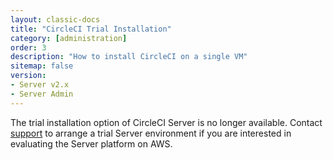 ```yaml
---
layout: classic-docs
title: "CircleCI Trial Installation"
category: [administration]
order: 3
description: "How to install CircleCI on a single VM"
sitemap: false
version:
- Server v2.x
- Server Admin
---
```


The trial installation option of CircleCI Server is no longer available. Contact [support](https://support.circleci.com/hc/en-us) to arrange a trial Server environment if you are interested in evaluating the Server platform on AWS.
